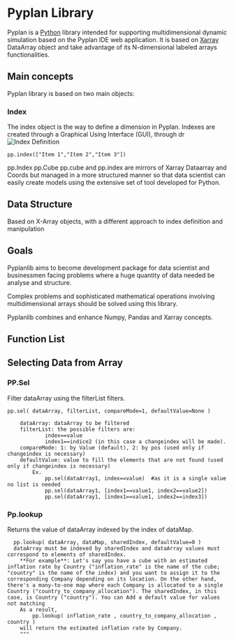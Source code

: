 
# **Pyplan Library**

Pyplan is a [Python](https://www.python.org/) library intended for supporting multidimensional dynamic simulation based on the Pyplan IDE web application. It is based on [Xarray](http://xarray.pydata.org/) DataArray object and take advantage of its N-dimensional labeled arrays functionalities.

## Main concepts
Pyplan library is based on two main objects:

### Index
The index object is the way to define a dimension in Pyplan. Indexes are created through a Graphical Using Interface (GUI), through dr
![Index Definition](http://img.pyplan.org/index_definition.png)

    pp.index(["Item 1","Item 2","Item 3"])

pp.Index
pp.Cube
pp.cube and pp.index are mirrors of Xarray Dataarray and Coords but managed in a more structured manner so that data scientist can easily create models using the extensive set of tool developed for Python.

## Data Structure
Based on X-Array objects, with a different approach to index definition and manipulation

## Goals
Pyplanlib aims to become development package for data scientist and businessmen facing problems where a huge quantity of data needed be analyse and structure.

Complex problems and sophisticated mathematical operations involving multidimensional arrays should be solved using this library.

Pyplanlib combines and enhance Numpy, Pandas and Xarray concepts.
## Function List
## Selecting Data from Array
### PP.Sel

Filter dataArray using the filterList filters. 
    

    pp.sel( dataArray, filterList, compareMode=1, defaultValue=None )
            
        dataArray: dataArray to be filtered
        filterList: the possible filters are:
                index==value
                index1==indice2 (in this case a changeindex will be made).
        compareMode: 1: by Value (default), 2: by pos (used only if changeindex is necessary)
        defaultValue: value to fill the elements that are not found (used only if changeindex is necessary) 
            Ex.
                pp.sel(dataArray1, index==value)  #as it is a single value no list is needed
                pp.sel(dataArray1, [index1==value1, index2==value2])
                pp.sel(dataArray1, [index1==value1, index2==index3])

### Pp.lookup
Returns the value of dataArray indexed by the index of dataMap.
  
      pp.lookup( dataArray, dataMap, sharedIndex, defaultValue=0 )
      dataArray must be indexed by sharedIndex and dataArray values must correspond to elements of sharedIndex.
        **For example**: Let's say you have a cube with an estimated inflation rate by Country ("inflation_rate" is the name of the cube; "country" is the name of the index) and you want to assign it to the corresponding Company depending on its location. On the other hand, there's a many-to-one map where each Company is allocated to a single Country ("country_to_company_allocation"). The sharedIndex, in this case, is Country ("country"). You can Add a default value for values not matching
        As a result, 
            pp.lookup( inflation_rate , country_to_company_allocation , country )
        will return the estimated inflation rate by Company.
        """
<!--stackedit_data:
eyJoaXN0b3J5IjpbLTIxNDAyNjI0ODEsMTE2MjgzODI5NCwtMT
AwNzQ5MjM3OCwtNDA2NzM1MjM4LDE2NzExOTY1MDYsMTAwMTk0
MjgxNCwtNDQ1NzA2MDMwLC03NjE4MjYzMzUsLTE5Njg2NjUzMz
IsMTY4MDAwMjk2Myw5MDgxOTA5NzgsNDk0ODA3NzAzXX0=
-->